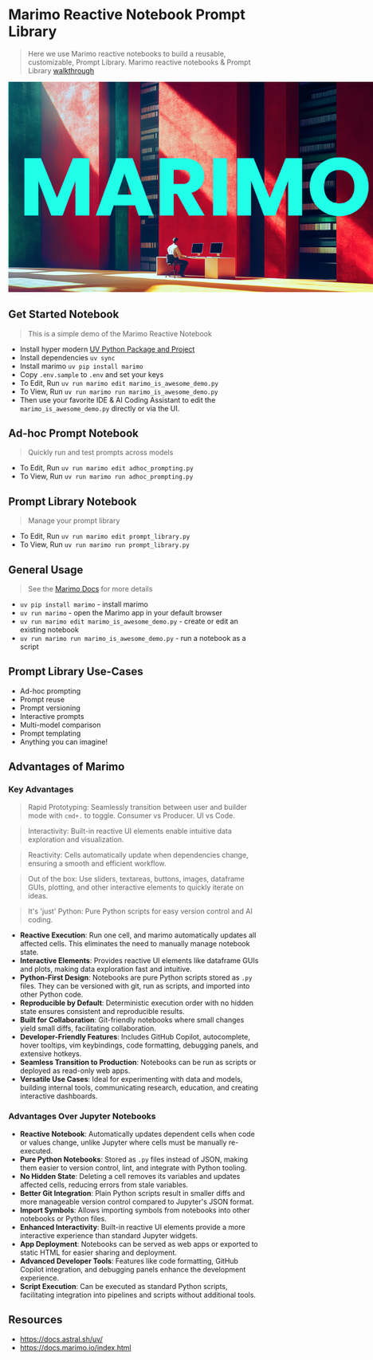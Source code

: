# Marimo Reactive Notebook Prompt Library
> Here we use Marimo reactive notebooks to build a reusable, customizable, Prompt Library.
> Marimo reactive notebooks & Prompt Library [walkthrough](https://youtu.be/PcLkBkQujMI)

<img src="./images/marimo_prompt_library.png" alt="marimo promptlibrary" style="max-width: 750px;">

## Get Started Notebook
> This is a simple demo of the Marimo Reactive Notebook
- Install hyper modern [UV Python Package and Project](https://docs.astral.sh/uv/getting-started/installation/)
- Install dependencies `uv sync`
- Install marimo `uv pip install marimo`
- Copy `.env.sample` to `.env` and set your keys
- To Edit, Run `uv run marimo edit marimo_is_awesome_demo.py`
- To View, Run `uv run marimo run marimo_is_awesome_demo.py`
- Then use your favorite IDE & AI Coding Assistant to edit the `marimo_is_awesome_demo.py` directly or via the UI.

## Ad-hoc Prompt Notebook
> Quickly run and test prompts across models
- To Edit, Run `uv run marimo edit adhoc_prompting.py`
- To View, Run `uv run marimo run adhoc_prompting.py`

## Prompt Library Notebook
> Manage your prompt library
- To Edit, Run `uv run marimo edit prompt_library.py`
- To View, Run `uv run marimo run prompt_library.py`

## General Usage
> See the [Marimo Docs](https://docs.marimo.io/index.html) for more details
- `uv pip install marimo` - install marimo
- `uv run marimo` - open the Marimo app in your default browser
- `uv run marimo edit marimo_is_awesome_demo.py` - create or edit an existing notebook
- `uv run marimo run marimo_is_awesome_demo.py` - run a notebook as a script

## Prompt Library Use-Cases
- Ad-hoc prompting
- Prompt reuse
- Prompt versioning
- Interactive prompts
- Multi-model comparison
- Prompt templating
- Anything you can imagine!

## Advantages of Marimo

### Key Advantages
> Rapid Prototyping: Seamlessly transition between user and builder mode with `cmd+.` to toggle. Consumer vs Producer. UI vs Code. 

> Interactivity: Built-in reactive UI elements enable intuitive data exploration and visualization.

> Reactivity: Cells automatically update when dependencies change, ensuring a smooth and efficient workflow.

> Out of the box: Use sliders, textareas, buttons, images, dataframe GUIs, plotting, and other interactive elements to quickly iterate on ideas.

> It's 'just' Python: Pure Python scripts for easy version control and AI coding.


- **Reactive Execution**: Run one cell, and marimo automatically updates all affected cells. This eliminates the need to manually manage notebook state.
- **Interactive Elements**: Provides reactive UI elements like dataframe GUIs and plots, making data exploration fast and intuitive.
- **Python-First Design**: Notebooks are pure Python scripts stored as `.py` files. They can be versioned with git, run as scripts, and imported into other Python code.
- **Reproducible by Default**: Deterministic execution order with no hidden state ensures consistent and reproducible results.
- **Built for Collaboration**: Git-friendly notebooks where small changes yield small diffs, facilitating collaboration.
- **Developer-Friendly Features**: Includes GitHub Copilot, autocomplete, hover tooltips, vim keybindings, code formatting, debugging panels, and extensive hotkeys.
- **Seamless Transition to Production**: Notebooks can be run as scripts or deployed as read-only web apps.
- **Versatile Use Cases**: Ideal for experimenting with data and models, building internal tools, communicating research, education, and creating interactive dashboards.

### Advantages Over Jupyter Notebooks

- **Reactive Notebook**: Automatically updates dependent cells when code or values change, unlike Jupyter where cells must be manually re-executed.
- **Pure Python Notebooks**: Stored as `.py` files instead of JSON, making them easier to version control, lint, and integrate with Python tooling.
- **No Hidden State**: Deleting a cell removes its variables and updates affected cells, reducing errors from stale variables.
- **Better Git Integration**: Plain Python scripts result in smaller diffs and more manageable version control compared to Jupyter's JSON format.
- **Import Symbols**: Allows importing symbols from notebooks into other notebooks or Python files.
- **Enhanced Interactivity**: Built-in reactive UI elements provide a more interactive experience than standard Jupyter widgets.
- **App Deployment**: Notebooks can be served as web apps or exported to static HTML for easier sharing and deployment.
- **Advanced Developer Tools**: Features like code formatting, GitHub Copilot integration, and debugging panels enhance the development experience.
- **Script Execution**: Can be executed as standard Python scripts, facilitating integration into pipelines and scripts without additional tools.

## Resources
- https://docs.astral.sh/uv/
- https://docs.marimo.io/index.html